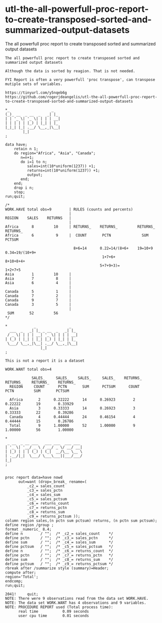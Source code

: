 # utl-the-all-powerfull-proc-report-to-create-transposed-sorted-and-summarized-output-datasets
The all powerfull proc report to create transposed sorted and summarized output datasets 

    The all powerfull proc report to create transposed sorted and summarized output datasets                              
                                                                                                                          
    Although the data is sorted by reagion. That is not needed.                                                           
                                                                                                                          
    FYI Report is often a very powerfull 'proc transpose', can transpose mutiple sets of variables. 
    
    https://tinyurl.com/y5nqeb6g                                                                                                     
    https://github.com/rogerjdeangelis/utl-the-all-powerfull-proc-report-to-create-transposed-sorted-and-summarized-output-datasets  
                                                                                                                          
    *_                   _                                                                                                
    (_)_ __  _ __  _   _| |_                                                                                              
    | | '_ \| '_ \| | | | __|                                                                                             
    | | | | | |_) | |_| | |_                                                                                              
    |_|_| |_| .__/ \__,_|\__|                                                                                             
            |_|                                                                                                           
    ;                                                                                                                     
                                                                                                                          
    data have;                                                                                                            
        retain n 1;                                                                                                       
        do region="Africa", "Asia", "Canada";                                                                             
           n=n+1;                                                                                                         
           do i=1 to n;                                                                                                   
              sales=int(10*uniform(1237)) +1;                                                                             
              returns=int(10*uniform(1237)) +1;                                                                           
              output;                                                                                                     
           end;                                                                                                           
        end;                                                                                                              
        drop i n;                                                                                                         
        stop;                                                                                                             
    run;quit;                                                                                                             
                                                                                                                          
    /*                                                                                                                    
    WORK.HAVE total obs=9        | RULES (counts and percents)                                                            
                                 |                                                                                        
    REGION    SALES    RETURNS   |                                                                                        
                                 |                                                                                        
    Africa      8         10     | RETURNS_    RETURNS_         RETURNS_    RETURNS_                                      
    Africa      6          9     |  COUNT       PCTN              SUM       PCTSUM                                        
                                                                                                                          
                                   8+6=14      0.22=14/(8+6+    19=10+9     0.34=19/(10+9+                                
                                                1+7+6+                        8+10+8+4+                                   
                                               5+7+9+3)=                      1+2+7+5                                     
    Asia        1         10     |                                                                                        
    Asia        7          8     |                                                                                        
    Asia        6          4     |                                                                                        
                                 |                                                                                        
    Canada      5          1     |                                                                                        
    Canada      7          2     |                                                                                        
    Canada      9          7     |                                                                                        
    Canada      3          5     |                                                                                        
                                 |                                                                                        
     SUM       52         56                                                                                              
    */                                                                                                                    
                                                                                                                          
    *            _               _                                                                                        
      ___  _   _| |_ _ __  _   _| |_                                                                                      
     / _ \| | | | __| '_ \| | | | __|                                                                                     
    | (_) | |_| | |_| |_) | |_| | |_                                                                                      
     \___/ \__,_|\__| .__/ \__,_|\__|                                                                                     
                    |_|                                                                                                   
    ;                                                                                                                     
                                                                                                                          
    This is not a report it is a dataset                                                                                  
                                                                                                                          
    WORK.WANT total obs=4                                                                                                 
                                                                                                                          
                SALES_     SALES_    SALES_     SALES_    RETURNS_    RETURNS_    RETURNS_    RETURNS_                    
      REGION     COUNT      PCTN       SUM      PCTSUM      COUNT       PCTN         SUM       PCTSUM                     
                                                                                                                          
      Africa       2      0.22222      14      0.26923        2        0.22222       19        0.33929                    
      Asia         3      0.33333      14      0.26923        3        0.33333       22        0.39286                    
      Canada       4      0.44444      24      0.46154        4        0.44444       15        0.26786                    
      Total        9      1.00000      52      1.00000        9        1.00000       56        1.00000                    
                                                                                                                          
    *                                                                                                                     
     _ __  _ __ ___   ___ ___  ___ ___                                                                                    
    | '_ \| '__/ _ \ / __/ _ \/ __/ __|                                                                                   
    | |_) | | | (_) | (_|  __/\__ \__ \                                                                                   
    | .__/|_|  \___/ \___\___||___/___/                                                                                   
    |_|                                                                                                                   
    ;                                                                                                                     
                                                                                                                          
                                                                                                                          
    proc report data=have nowd                                                                                            
          out=want (drop=_break_ rename=(                                                                                 
              _c2_= sales_count                                                                                           
              _c3_= sales_pctn                                                                                            
              _c4_= sales_sum                                                                                             
              _c5_= sales_pctsum                                                                                          
              _c6_= returns_count                                                                                         
              _c7_= returns_pctn                                                                                          
              _c8_= returns_sum                                                                                           
              _c9_= returns_pctsum ));                                                                                    
    column region sales,(n pctn sum pctsum) returns, (n pctn sum pctsum);                                                 
    define region /group ;                                                                                                
    format _numeric_ 8.4;                                                                                                 
    define n        / "";  /* _c2_= sales_count    */                                                                     
    define pctn     / "";  /* _c3_= sales_pctn     */                                                                     
    define sum      / "";  /* _c4_= sales_sum      */                                                                     
    define pctsum   / "";  /* _c5_= sales_pctsum   */                                                                     
    define n        / "";  /* _c6_= returns_count  */                                                                     
    define pctn     / "";  /* _c7_= returns_pctn   */                                                                     
    define sum      / "";  /* _c8_= returns_sum    */                                                                     
    define pctsum   / "";  /* _c9_= returns_pctsum */                                                                     
    rbreak after /summarize style (summary)=Header;                                                                       
    compute after;                                                                                                        
    region='Total';                                                                                                       
    endcomp;                                                                                                              
    run;quit;                                                                                                             
                                                                                                                          
    2041!     quit;                                                                                                       
    NOTE: There were 9 observations read from the data set WORK.HAVE.                                                     
    NOTE: The data set WORK.WANT has 4 observations and 9 variables.                                                      
    NOTE: PROCEDURE REPORT used (Total process time):                                                                     
          real time           0.09 seconds                                                                                
          user cpu time       0.01 seconds                                                                                
                                                                                                                          
                                                                                                                          
